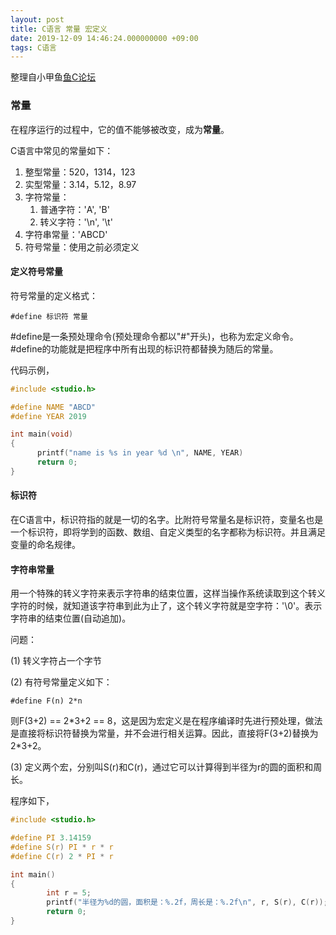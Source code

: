 ```yaml
---
layout: post
title: C语言 常量 宏定义
date: 2019-12-09 14:46:24.000000000 +09:00
tags: C语言
---
```

整理自小甲鱼[鱼C论坛](https://fishc.com.cn/)

### 常量

在程序运行的过程中，它的值不能够被改变，成为**常量**。

C语言中常见的常量如下：

1. 整型常量：520，1314，123
2. 实型常量：3.14，5.12，8.97
3. 字符常量：
   1. 普通字符：'A', 'B'
   2. 转义字符：'\n', '\t'
4. 字符串常量：'ABCD'
5. 符号常量：使用之前必须定义

#### 定义符号常量

符号常量的定义格式：

`#define 标识符 常量`

\#define是一条预处理命令(预处理命令都以"#"开头)，也称为宏定义命令。\#define的功能就是把程序中所有出现的标识符都替换为随后的常量。

代码示例，

```c
#include <studio.h>

#define NAME "ABCD"
#define YEAR 2019

int main(void)
{
      printf("name is %s in year %d \n", NAME, YEAR)
      return 0;
}
```

#### 标识符

在C语言中，标识符指的就是一切的名字。比附符号常量名是标识符，变量名也是一个标识符，即将学到的函数、数组、自定义类型的名字都称为标识符。并且满足变量的命名规律。

#### 字符串常量

用一个特殊的转义字符来表示字符串的结束位置，这样当操作系统读取到这个转义字符的时候，就知道该字符串到此为止了，这个转义字符就是空字符：'\0'。表示字符串的结束位置(自动追加)。

问题：

(1) 转义字符占一个字节

(2) 有符号常量定义如下：

`#define F(n) 2*n`

则F(3+2) == 2\*3+2 == 8，这是因为宏定义是在程序编译时先进行预处理，做法是直接将标识符替换为常量，并不会进行相关运算。因此，直接将F(3+2)替换为2\*3+2。

(3) 定义两个宏，分别叫S(r)和C(r)，通过它可以计算得到半径为r的圆的面积和周长。

程序如下，

```c
#include <studio.h>

#define PI 3.14159
#define S(r) PI * r * r
#define C(r) 2 * PI * r

int main()
{
        int r = 5;
        printf("半径为%d的圆，面积是：%.2f，周长是：%.2f\n", r, S(r), C(r));
        return 0;
}
```

